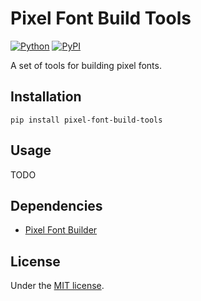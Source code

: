 # Pixel Font Build Tools

[![Python](https://img.shields.io/badge/python-3.11-brightgreen)](https://www.python.org)
[![PyPI](https://img.shields.io/pypi/v/pixel-font-build-tools)](https://pypi.org/project/pixel-font-build-tools/)

A set of tools for building pixel fonts.

## Installation

```shell
pip install pixel-font-build-tools
```

## Usage

TODO

## Dependencies

- [Pixel Font Builder](https://github.com/TakWolf/pixel-font-builder)

## License

Under the [MIT license](LICENSE).
